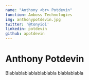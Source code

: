 ```yaml
---
name: "Anthony <br> Potdevin"
function: Amboss Technologies
img: anthonypotdevin.jpg
twitter: '@tonyioi'
linkedin: potdevin
github: apotdevin
---
```


# Anthony Potdevin
 
Blablablablablablablabla
blablablabla
